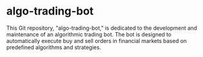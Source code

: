 # algo-trading-bot
This Git repository, "algo-trading-bot," is dedicated to the development and maintenance of an algorithmic trading bot. The bot is designed to automatically execute buy and sell orders in financial markets based on predefined algorithms and strategies.
